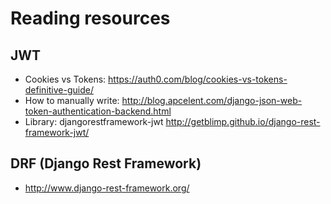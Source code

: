 # Reading resources

## JWT
- Cookies vs Tokens: https://auth0.com/blog/cookies-vs-tokens-definitive-guide/
- How to manually write: http://blog.apcelent.com/django-json-web-token-authentication-backend.html
- Library: djangorestframework-jwt http://getblimp.github.io/django-rest-framework-jwt/

## DRF (Django Rest Framework)
- http://www.django-rest-framework.org/


